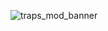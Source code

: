 ![traps_mod_banner](https://github.com/user-attachments/assets/537403e6-ae38-4d64-8e11-9b4f11b5c5f4)
